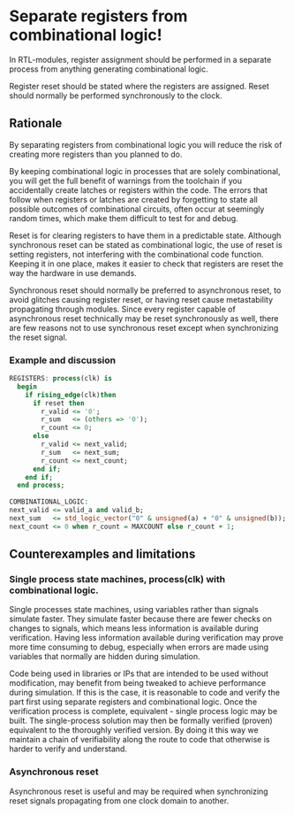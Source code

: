 # Separate registers from combinational logic! #
In RTL-modules, register assignment should be performed in a separate process from anything generating combinational logic. 

Register reset should be stated where the registers are assigned. 
Reset should normally be performed synchronously to the clock. 

## Rationale 
By separating registers from combinational logic you will reduce the risk of creating more registers than you planned to do. 

By keeping combinational logic in processes that are solely combinational, you will get the full benefit of warnings from the toolchain if you accidentally create latches or registers within the code.
The errors that follow when registers or latches are created by forgetting to state all possible outcomes of combinational circuits, often occur at seemingly random times, which make them difficult to test for and debug.  

Reset is for clearing registers to have them in a predictable state.
Although synchronous reset can be stated as combinational logic, the use of reset is setting registers, not interfering with the combinational code function. 
Keeping it in one place, makes it easier to check that registers are reset the way the hardware in use demands. 

Synchronous reset should normally be preferred to asynchronous reset, to avoid glitches causing register reset, or having reset cause metastability propagating through modules.
Since every register capable of asynchronous reset technically may be reset synchronously as well, there are few reasons not to use synchronous reset except when synchronizing the reset signal.

### Example and discussion
```vhdl
REGISTERS: process(clk) is 
  begin 
    if rising_edge(clk)then 
      if reset then 
        r_valid <= '0';
        r_sum   <= (others => '0');
        r_count <= 0;
      else
        r_valid <= next_valid;
        r_sum   <= next_sum;
        r_count <= next_count;
      end if;
    end if;
  end process;
  
COMBINATIONAL_LOGIC:
next_valid <= valid_a and valid_b;
next_sum   <= std_logic_vector("0" & unsigned(a) + "0" & unsigned(b));
next_count <= 0 when r_count = MAXCOUNT else r_count + 1; 
```


## Counterexamples and limitations
### Single process state machines, process(clk) with combinational logic.
Single processes state machines, using variables rather than signals simulate faster. 
They simulate faster because there are fewer checks on changes to signals, which means less information is available during verification. 
Having less information available during verification may prove more time consuming to debug, especially when errors are made using variables that normally are hidden during simulation.  
 
Code being used in libraries or IPs that are intended to be used without modification, may benefit from being tweaked to achieve performance during simulation. 
If this is the case, it is reasonable to code and verify the part first using separate registers and combinational logic. 
Once the verification process is complete, equivalent - single process logic may be built.
The single-process solution may then be formally verified (proven) equivalent to the thoroughly verified version. 
By doing it this way we maintain a chain of verifiability along the route to code that otherwise is harder to verify and understand.  

### Asynchronous reset
Asynchronous reset is useful and may be required when synchronizing reset signals propagating from one clock domain to another. 
